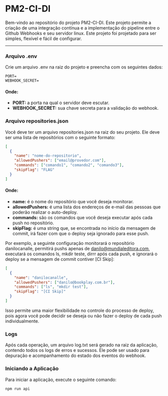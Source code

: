 # PM2-CI-DI

Bem-vindo ao repositório do projeto PM2-CI-DI. Este projeto permite a criação de uma integração contínua e a implementação do pipeline entre o Github Webhooks e seu servidor linux. Este projeto foi projetado para ser simples, flexível e fácil de configurar.

---

### Arquivo .env

Crie um arquivo .env na raiz do projeto e preencha com os seguintes dados:

```env
PORT=
WEBHOOK_SECRET=
```

#### Onde:

- **PORT:** a porta na qual o servidor deve escutar.
- **WEBHOOK_SECRET:** sua chave secreta para a validação do webhook.

### Arquivo repositories.json

Você deve ter um arquivo repositories.json na raiz do seu projeto. Ele deve ser uma lista de repositórios com o seguinte formato:

```json
[
  {
    "name": "nome-do-repositorio",
    "allowedPushers": ["email@provedor.com"],
    "commands": ["comando1", "comando2", "comando3"],
    "skipFlag": "FLAG"
  }
]
```

#### Onde:

- **name:** é o nome do repositório que você deseja monitorar.
- **allowedPushers:** é uma lista dos endereços de e-mail das pessoas que poderão realizar o auto-deploy.
- **commands:** são os comandos que você deseja executar após cada push no repositório.
- **skipFlag:** é uma string que, se encontrada no início da mensagem de commit, irá fazer com que o deploy seja ignorado para esse push.

Por exemplo, a seguinte configuração monitorará o repositório danilocanalle, permitirá pushs apenas de danilo@mundialeditora.com, executará os comandos ls, mkdir teste, dirrr após cada push, e ignorará o deploy se a mensagem de commit contiver [CI Skip]:

```json
[
  {
    "name": "danilocanalle",
    "allowedPushers": ["danilo@bookplay.com.br"],
    "commands": ["ls", "mkdir test"],
    "skipFlag": "[CI Skip]"
  }
]
```

Isso permite uma maior flexibilidade no controle do processo de deploy, pois agora você pode decidir se deseja ou não fazer o deploy de cada push individualmente.

### Logs

Após cada operação, um arquivo log.txt será gerado na raiz da aplicação, contendo todos os logs de erros e sucessos. Ele pode ser usado para depuração e acompanhamento do estado dos eventos do webhook.

### Iniciando a Aplicação

Para iniciar a aplicação, execute o seguinte comando:

```bash
npm run api
```
